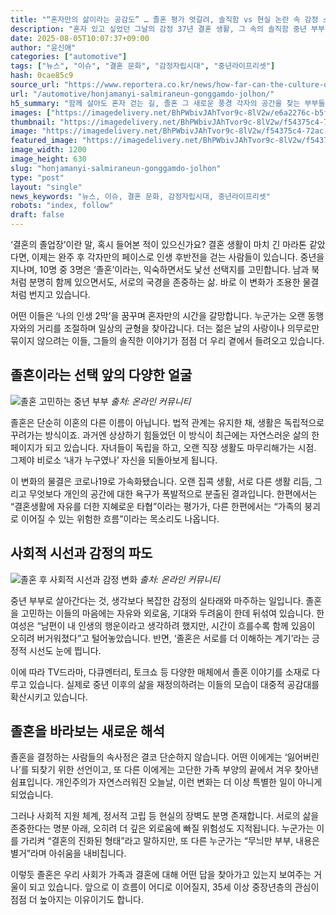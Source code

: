 ```yaml
---
title: "“혼자만의 삶이라는 공감도” … 졸혼 평가 엇갈려, 솔직함 vs 현실 논란 속 감정 스며들어"
description: "혼자 있고 싶었던 그날의 감정 37년 결혼 생활, 그 속의 솔직함 중년 부부, 졸혼을 말하다 ..."
date: 2025-08-05T10:07:37+09:00
author: "윤신애"
categories: ["automotive"]
tags: ["뉴스", "이슈", "결혼 문화", "감정자립시대", "중년라이프리셋"]
hash: 0cae85c9
source_url: "https://www.reportera.co.kr/news/how-far-can-the-culture-of-marriage-be-allowed/"
url: "/automotive/honjamanyi-salmiraneun-gonggamdo-jolhon/"
h5_summary: "함께 살아도 혼자 걷는 길, 졸혼 그 새로운 풍경 각자의 공간을 찾는 부부들 속 진짜 자유란 무엇인가"
images: ["https://imagedelivery.net/BhPWbivJAhTvor9c-8lV2w/e6a2276c-b5f0-4284-f555-84ab77043000/public", "https://imagedelivery.net/BhPWbivJAhTvor9c-8lV2w/f54375c4-72ac-4b36-5d07-61ee5a6f8700/public", "https://imagedelivery.net/BhPWbivJAhTvor9c-8lV2w/98fb70d6-3eec-4426-d119-4ea5e1c30100/public"]
thumbnail: "https://imagedelivery.net/BhPWbivJAhTvor9c-8lV2w/f54375c4-72ac-4b36-5d07-61ee5a6f8700/public"
image: "https://imagedelivery.net/BhPWbivJAhTvor9c-8lV2w/f54375c4-72ac-4b36-5d07-61ee5a6f8700/public"
featured_image: "https://imagedelivery.net/BhPWbivJAhTvor9c-8lV2w/f54375c4-72ac-4b36-5d07-61ee5a6f8700/public"
image_width: 1200
image_height: 630
slug: "honjamanyi-salmiraneun-gonggamdo-jolhon"
type: "post"
layout: "single"
news_keywords: "뉴스, 이슈, 결혼 문화, 감정자립시대, 중년라이프리셋"
robots: "index, follow"
draft: false
---
```


‘결혼의 졸업장’이란 말, 혹시 들어본 적이 있으신가요? 결혼 생활이 마치 긴 마라톤 같았다면, 이제는 완주 후 각자만의 페이스로 인생 후반전을 걷는 사람들이 있습니다. 중년을 지나며, 10명 중 3명은 ‘졸혼’이라는, 익숙하면서도 낯선 선택지를 고민합니다. 남과 북처럼 분명히 함께 있으면서도, 서로의 국경을 존중하는 삶. 바로 이 변화가 조용한 물결처럼 번지고 있습니다.

어떤 이들은 ‘나의 인생 2막’을 꿈꾸며 혼자만의 시간을 갈망합니다. 누군가는 오랜 동행자와의 거리를 조절하며 일상의 균형을 찾아갑니다. 더는 젊은 날의 사랑이나 의무로만 묶이지 않으려는 이들, 그들의 솔직한 이야기가 점점 더 우리 곁에서 들려오고 있습니다.

## 졸혼이라는 선택 앞의 다양한 얼굴

![졸혼 고민하는 중년 부부](https://imagedelivery.net/BhPWbivJAhTvor9c-8lV2w/e6a2276c-b5f0-4284-f555-84ab77043000/public)
*출처: 온라인 커뮤니티*


졸혼은 단순히 이혼의 다른 이름이 아닙니다. 법적 관계는 유지한 채, 생활은 독립적으로 꾸려가는 방식이죠. 과거엔 상상하기 힘들었던 이 방식이 최근에는 자연스러운 삶의 한 페이지가 되고 있습니다. 자녀들이 독립을 하고, 오랜 직장 생활도 마무리해가는 시점. 그제야 비로소 ‘내가 누구였나’ 자신을 되돌아보게 됩니다.

이 변화의 물결은 코로나19로 가속화됐습니다. 오랜 집콕 생활, 서로 다른 생활 리듬, 그리고 무엇보다 개인의 공간에 대한 욕구가 폭발적으로 분출된 결과입니다. 한편에서는 “결혼생활에 자유를 더한 지혜로운 타협”이라는 평가가, 다른 한편에서는 “가족의 붕괴로 이어질 수 있는 위험한 흐름”이라는 목소리도 나옵니다.

## 사회적 시선과 감정의 파도

![졸혼 후 사회적 시선과 감정 변화](https://imagedelivery.net/BhPWbivJAhTvor9c-8lV2w/98fb70d6-3eec-4426-d119-4ea5e1c30100/public)
*출처: 온라인 커뮤니티*


중년 부부로 살아간다는 것, 생각보다 복잡한 감정의 실타래와 마주하는 일입니다. 졸혼을 고민하는 이들의 마음에는 자유와 외로움, 기대와 두려움이 한데 뒤섞여 있습니다. 한 여성은 “남편이 내 인생의 행운이라고 생각하려 했지만, 시간이 흐를수록 함께 있음이 오히려 버거워졌다”고 털어놓았습니다. 반면, ‘졸혼은 서로를 더 이해하는 계기’라는 긍정적 시선도 눈에 띕니다.

이에 따라 TV드라마, 다큐멘터리, 토크쇼 등 다양한 매체에서 졸혼 이야기를 소재로 다루고 있습니다. 실제로 중년 이후의 삶을 재정의하려는 이들의 모습이 대중적 공감대를 확산시키고 있습니다.

## 졸혼을 바라보는 새로운 해석

졸혼을 결정하는 사람들의 속사정은 결코 단순하지 않습니다. 어떤 이에게는 ‘잃어버린 나’를 되찾기 위한 선언이고, 또 다른 이에게는 고단한 가족 부양의 끝에서 겨우 찾아낸 쉼표입니다. 개인주의가 자연스러워진 오늘날, 이런 변화는 더 이상 특별한 일이 아니게 되었습니다.

그러나 사회적 지원 체계, 정서적 고립 등 현실의 장벽도 분명 존재합니다. 서로의 삶을 존중한다는 명분 아래, 오히려 더 깊은 외로움에 빠질 위험성도 지적됩니다. 누군가는 이를 가리켜 “결혼의 진화된 형태”라고 말하지만, 또 다른 누군가는 “무늬만 부부, 내용은 별거”라며 아쉬움을 내비칩니다.

이렇듯 졸혼은 우리 사회가 가족과 결혼에 대해 어떤 답을 찾아가고 있는지 보여주는 거울이 되고 있습니다. 앞으로 이 흐름이 어디로 이어질지, 35세 이상 중장년층의 관심이 점점 더 높아지는 이유이기도 합니다.
